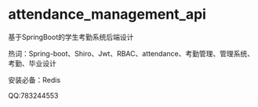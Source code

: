 # attendance_management_api

基于SpringBoot的学生考勤系统后端设计

热词：Spring-boot、Shiro、Jwt、RBAC、attendance、考勤管理、管理系统、考勤、毕业设计

安装必备：Redis

QQ:783244553
